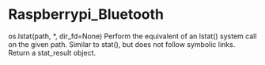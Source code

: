   # Raspberrypi_Bluetooth
  os.lstat(path, *, dir_fd=None)
Perform the equivalent of an lstat() system call on the given path. Similar to stat(), but does not follow symbolic links.
Return a stat_result object.
